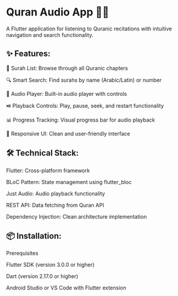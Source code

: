 # Quran Audio App 📖🎵

A Flutter application for listening to Quranic recitations with intuitive navigation and search functionality.

## ✨ Features:

📖 Surah List: Browse through all Quranic chapters

🔍 Smart Search: Find surahs by name (Arabic/Latin) or number

🎵 Audio Player: Built-in audio player with controls

⏯️ Playback Controls: Play, pause, seek, and restart functionality

📊 Progress Tracking: Visual progress bar for audio playback

🎨 Responsive UI: Clean and user-friendly interface

## 🛠️ Technical Stack:

Flutter: Cross-platform framework

BLoC Pattern: State management using flutter_bloc

Just Audio: Audio playback functionality

REST API: Data fetching from Quran API

Dependency Injection: Clean architecture implementation

## 📦 Installation:

Prerequisites

Flutter SDK (version 3.0.0 or higher)

Dart (version 2.17.0 or higher)

Android Studio or VS Code with Flutter extension